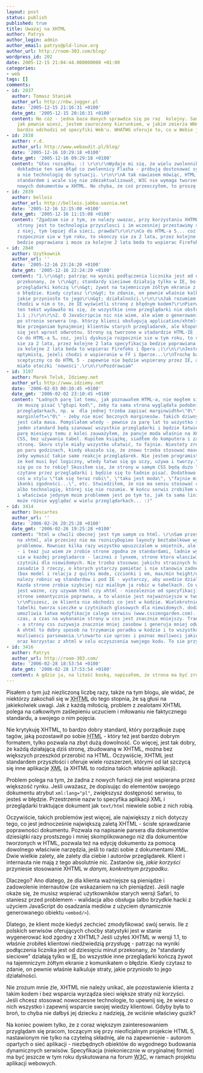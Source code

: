 ```yaml
---
layout: post
status: publish
published: true
title: Uważaj na XHTML
author: Patrys
author_login: admin
author_email: patrys@pld-linux.org
author_url: http://room-303.com/blog/
wordpress_id: 202
date: 2005-12-15 21:04:44.000000000 +01:00
categories:
- web
tags: []
comments:
- id: 2837
  author: Tomasz Staniak
  author_url: http://nbw.jogger.pl
  date: '2005-12-15 21:16:31 +0100'
  date_gmt: '2005-12-15 20:16:31 +0100'
  content: No cóż - jedna baza danych sprawdza się po raz  kolejny. Sam osobiście,
    jak pewnie wiesz, jestem zauroczony kierunkiem, w jakim zmierza WHATWG. W3C za
    bardzo odchodzi od specyfiki Web'u. WHATWG oferuje to, co w Webie jest potrzebne.
- id: 2838
  author: r.d.
  author_url: http://www.webaudit.pl/blog/
  date: '2005-12-16 10:29:18 +0100'
  date_gmt: '2005-12-16 09:29:18 +0100'
  content: "Głos rozsądku. :) \r\n\r\nWydaje mi się, że wielu zwolenników XHTML popełnia
    dokładnie ten sam błąd co zwolennicy Flasha - próbują dostosować sytuację do technologii,
    a nie technologię do sytuacji. \r\n\r\nA tak nawiasem mówiąc, HTML 4.01 jest nadal
    standardem i wcale się nie zdezaktualizował, W3C nie wymaga tworzenia wszystkich
    nowych dokumentów w XHTML. No chyba, że coś przeoczyłem, to proszę o poprawki."
- id: 2839
  author: bellois
  author_url: http://bellois.jabba.uaznia.net
  date: '2005-12-16 12:15:08 +0100'
  date_gmt: '2005-12-16 11:15:08 +0100'
  content: "Zgadzam sie z tym, ze nalezy uwazac, przy korzystaniu XHTML-a. Ale z drugiej
    strony jest to technologia przyszlosci i im wczesniej przestawimy sie na korzystanie
    z niej, tym lepiej dla sieci, prawda?\r\n\r\nCo do HTML-a 5... coz, jesli dyskusja
    rozpocznie sie w tym roku, to skonczy sie za 2 lata, przez kolejne 2 lata specyfikacja
    bedzie poprawiana i moze za kolejne 2 lata beda to wspierac Firefoks i Opera ;)"
- id: 2840
  author: Uzytkownik
  author_url: ''
  date: '2005-12-16 23:24:20 +0100'
  date_gmt: '2005-12-16 22:24:20 +0100'
  content: "1.\r\n&gt; patrząc na wyniki podłączenia licznika jest od dziesięciu minut
    przekonany, że \r\n&gt; standardy sieciowe działają tylko w IE, bo wszystkie inne
    przeglądarki kończą \r\n&gt; żywot na tajemniczym żółtym ekranie z komunikatem
    o błędzie. Kiedy czytasz \r\n&gt; to zdanie, on pewnie właśnie kalkuluje straty,
    jakie przyniosło to jego\r\n&gt; działalności.\r\n\r\nJak rozumiem ten fragment,
    chodzi w nim o to, że IE wyświetli stronę z błędnym kodem?\r\nPierwszy raz czytając
    ten tekst wydawało mi się, że wszystkie inne przeglądarki nie obsługują XHTML
    1.1 ;)\r\n\r\n2. O JavaScripcie nic nie wiem, ale wiem o generowaniu kodu strony
    po stronie serwera (np. którzy klienci obsługują application/xhtml+xml :) )\r\n\r\n3.
    Nie przeganiam bynajmniej klientów starych przegladarek, ale kłopot wydaje mi
    się jest wprost odwrotnu. Strony są tworzone w stadardzie HTML-IE ;)\r\n\r\n4.\r\n&gt;
    Co do HTML-a 5… coz, jesli dyskusja rozpocznie sie w tym roku, to skonczy \r\n&gt;
    sie za 2 lata, przez kolejne 2 lata specyfikacja bedzie poprawiana i moze \r\n&gt;
    za kolejne 2 lata beda to wspierac Firefoks i Opera ;)\r\n\r\nJestem większym
    optymistą, jeżeli chodzi o wspieranie w FF i Operze...\r\nTrochę bardziej jestem
    sceptyczny co do HTML 5 - zapewnie nie będzie wspierany przez IE, a nie będzie
    miało otoczki 'nowości'.\r\n\r\nPozdrawiam"
- id: 3197
  author: Marek Teluk, Idziemy.net
  author_url: http://www.idziemy.net
  date: '2006-02-03 00:10:45 +0100'
  date_gmt: '2006-02-02 23:10:45 +0100'
  content: "Ładnych parę lat temu, jak poznawałem HTML-a, nie mogłem się nadziwić,
    że muszę pisać \"głupi kod\", żeby ta sama strona wyglądała podobnie w różnych
    przeglądarkach, np. w  dla jednej trzeba zapisać marginwidth=\"0\", dla drugiej
    marginleft=\"0\" - żeby nie mieć bocznych marginesów. Takich dziwnych przypadków
    jest cała masa. Pomyślałem wtedy - pewnie za parę lat to wszystko się wyjaśni,
    jeden standard będą szanować wszystkie przeglądarki i będzie łatwiej pisać kod.\r\n\r\nŁadnych
    parę miesięcy temu z kolei zauważyłem, że panuje moda właśnie na XHTML z dodatkiem
    CSS, bez używania tabel. Kupiłem książkę, siadłem do komputera i zacząłem tworzyć
    stronę. Skoro style miały wszystko ułatwić, to fajnie. Niestety zrezygnowałem
    po paru godzinach, kiedy okazało się, że znowu trzeba stosować masę trików i sztuczek,
    żeby wymusić takie same reakcje przeglądarek. Nie jestem programistą, ale uważam,
    że kod musi być logiczny, wtedy łatwo się go uczy, używa i tworzy.\r\n\r\nZastanowiłem
    się po co to robię? Skusiłem się, że strony w samym CSS będą dużo lżejsze, ładnie
    czytane przez przeglądarki i będzie się to ładnie pisać. Dodatkowo pomyślałem
    coś w stylu \"tak się teraz robi\", \"taka jest moda\", \"fajnie mieć na stronie
    ikonki zgodności...\", etc. Stwiedziłem, że nie ma sensu stosować czegoś na siłę,
    albo technologię, której się nie rozumie. W końcu serwis zrobiłem w HTML 4.01
    i właściwie jedynym moim problemem jest po tym to, jak ta sama linia kropkowana
    może różnie wyglądać w wielu przeglądarkach... :)"
- id: 3414
  author: Descartes
  author_url: ''
  date: '2006-02-26 20:25:28 +0100'
  date_gmt: '2006-02-26 19:25:28 +0100'
  content: "html w chwili obecnej jest tym samym co html. \r\nSam przesiadlem sie
    na xhtml, ale przeciez nie ma roznicyDopieo layouty beztabelkowe wywolaly lawine
    problemow. Rowniez kilka razy wszystko wpuszczalem w smietnik, ale bylem uparty
    - i teaz juz wiem ze zrobie strone zgodna ze standardami, ladnie wyswietlajaca
    sie w kazdej przegladarce - lacznei z lynxem, strone ktora wlasciwie przeczytaja
    czytniki dla niewidomych. Nie trzeba stosowac jakichs strasznych hackow - sa w
    zasadzie 3 rzeczy, o ktorych ystarczy pamietac i nie stanowia zadnej trudnosci
    (box model i relacja z quirks mode, czcionki i em, max/min height/width i IE).\r\nSrone
    nalezy robnic wg standardow i pod IE - wystarczy, aby wsedzie dzialalo prwidlowo.
    Kazda strone zrobie szybciej niz mialbym ja robic w tabelkach. Co wiecej, nie
    jest wazne, czy uzywam html czy xhtml - niezaleznie od specyfikacji mozna wykonac
    strone semantycznie poprawna, a to wlasnie jest najwazniejsze w tworzeniu stron...
    \r\nPiszesz, ze klienta nie obchodzi co jest w kodzie. Wielokrotnie zagniezdzone
    tabelki tworza sieczke w czytnikach glosowych dla niewidomych. dodatkowo, css
    umozliwia latwa modyfikacje calego serwisu (www.csszengarden.com). pieniadze to
    czas, a czas na wykonanie strony w css jest znacznie mniejszy. Transfer to pieniadze
    - a strony css zuzywaja znacznie mniej zasobow i generuja mniej odwolan do serwera.
    A xhtml to dobry sposob na trzymanie poradku w kodzie i to wszystko... pomijajac
    mozliwosci parsowania.\r\nwarto sie uprzec i poznac mozliwoci jakie daje css,
    oraz korzystac z xhtml w celu oczyszcenia swojego kodu. To sie przyda:)\r\nPozdrawiam"
- id: 3416
  author: Patrys
  author_url: http://room-303.com/
  date: '2006-02-28 18:53:54 +0100'
  date_gmt: '2006-02-28 17:53:54 +0100'
  content: A gdzie ja, na litość boską, napisałem, że strona ma być zrobiona na tabelkach?
---
```

<p>Pisałem o tym już niezliczoną liczbę razy, także na tym blogu, ale widać, że niektórzy zakochali się w <abbr title="Extensible HyperText Markup Language">XHTML</abbr> do tego stopnia, że są głusi na jakiekolwiek uwagi. Jak z każdą miłością, problem z zealotami <abbr>XHTML</abbr> polega na całkowitym zaślepieniu uczuciem i miłowaniu nie faktycznego standardu, a swojego o nim pojęcia.</p>

<p>Nie krytykuję <abbr>XHTML</abbr>, to bardzo dobry standard, który porządkuje zupę tagów, jaką pozostawił po sobie <abbr title="HyperText Markup Language">HTML</abbr> - który też jest bardzo dobrym formatem, tylko pozwala na zbyt dużą dowolność. Co więcej, jest tak dobry, że każdą działającą dziś stronę, zbudowaną w <abbr>XHTML</abbr>, można bez większych przeszkód przerobić na <abbr>HTML</abbr>. Oczywiście, <abbr>XHTML</abbr> jest standardem przyszłości i oferuje wiele rozszerzeń, którymi od lat szczycą się inne aplikacje <abbr title="Extensible Markup Lalguage">XML</abbr> (a <abbr>XHTML</abbr> to rodzina takich właśnie aplikacji).</p>

<p>Problem polega na tym, że żadna z nowych funkcji nie jest wspierana przez większość rynku. Jeśli uważasz, że dopisując do elementów swojego dokumentu atrybut <code>xml:lang="pl"</code>, zwiększysz dostępność serwisu, to jesteś w błędzie. Przestrzenie nazw to specyfika aplikacji <abbr>XML</abbr> i przeglądarki traktujące dokument jak <code>text/html</code> niewiele sobie z nich robią.</p>

<p>Oczywiście, takich problemów jest więcej, ale największy z nich dotyczy tego, co jest jednocześnie największą zaletą <abbr>XHTML</abbr> - ścisłe sprawdzanie poprawności dokumentu. Pozwala na napisanie parsera dla dokumentów dziesiątki razy prostszego i mniej skomplikowanego niż dla dokumentów tworzonych w <abbr>HTML</abbr>, pozwala też na edycję dokumentu za pomocą dowolnego właściwie narzędzia, jeśli to radzi sobie z dokumentami <abbr>XML</abbr>. Dwie wielkie zalety, ale zalety dla ciebie i autorów przeglądarek. Klient i internauta nie mają z tego absolutnie nic. Zastanów się, <em>jakie korzyści</em> przyniesie stosowanie <abbr>XHTML</abbr> w <em>danym, konkretnym przypadku</em>.</p>

<p>Dlaczego? Ano dlatego, że dla klienta ważniejsze są pieniądze i zadowolenie internautów (ze wskazaniem na ich pieniądze). Jeśli nagle okaże się, że musisz wspierać użytkowników starych wersji Safari, to staniesz przed problemem - walidacja albo obsługa (albo brzydkie hacki z użyciem JavaScript do osadzania mediów z użyciem dynamicznie generowanego obiektu <code>&lt;embed/&gt;</code>).</p>

<p>Dlatego, że klient może kiedyś zechcieć zmodyfikować swój serwis. Ile z polskich serwisów oferujących choćby statystyki jest w stanie wygenerować kod zgodny z <abbr>XHTML</abbr>? Jeśli użyłeś <abbr>XHTML</abbr> w wersji 1.1, to właśnie zrobiłeś klientowi niedźwiedzią przysługę - patrząc na wyniki podłączenia licznika jest od dziesięciu minut przekonany, że <q>standardy sieciowe</q> działają tylko w <abbr title="Internet Explorer">IE</abbr>, bo wszystkie inne przeglądarki kończą żywot na tajemniczym żółtym ekranie z komunikatem o błędzie. Kiedy czytasz to zdanie, on pewnie właśnie kalkuluje straty, jakie przyniosło to jego działalności.</p>

<p>Nie zrozum mnie źle, <abbr>XHTML</abbr> nie należy unikać, ale pozostawienie klienta z takim kodem i bez wsparcia wyrządza sieci większe straty niż korzyści. Jeśli chcesz stosować nowoczesne technologie, to upewnij się, że wiesz o nich wszystko i zapewnij wsparcie swojej wiedzy klientowi. Gdyby była to broń, to chyba nie dałbyś jej dziecku z nadzieją, że wciśnie właściwy guzik?</p>

<p>Na koniec powiem tylko, że z coraz większym zainteresowaniem przyglądam się pracom, toczącym się przy nieoficjalnym projekcie <abbr>HTML</abbr> 5, nastawionym nie tylko na czytelną składnię, ale na zapewnienie - autorom opartych o sieć aplikacji - niezbędnych obiektów do wygodnego budowania dynamicznych serwisów. Specyfikacja (niekoniecznie w oryginalnej formie) ma być jeszcze w tym roku dyskutowana na forum <abbr title="World Wide Web Consortium">W3C</abbr>, w ramach projektu aplikacji webowych.</p>
